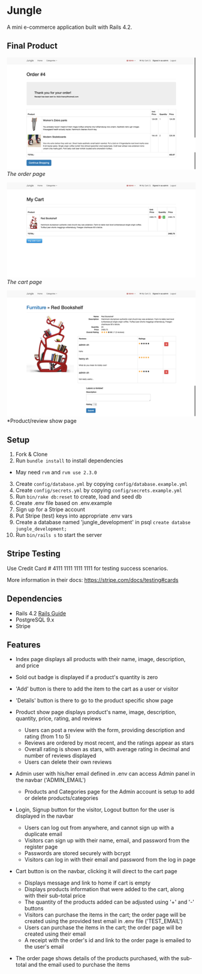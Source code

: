 # Jungle

A mini e-commerce application built with Rails 4.2.


## Final Product

!["The order page"](https://github.com/henryui/jungleRails/blob/master/docs/Jungle1.png?raw=true)
*The order page*



!["The cart page"](https://github.com/henryui/jungleRails/blob/master/docs/Jungle2.png?raw=true)
*The cart page*



!["Product/review show page"](https://github.com/henryui/jungleRails/blob/master/docs/Jungle3.png?raw=true)
*Product/review show page


## Setup

1. Fork & Clone
2. Run `bundle install` to install dependencies
  * May need `rvm` and `rvm use 2.3.0`
3. Create `config/database.yml` by copying `config/database.example.yml`
4. Create `config/secrets.yml` by copying `config/secrets.example.yml`
5. Run `bin/rake db:reset` to create, load and seed db
6. Create .env file based on .env.example
7. Sign up for a Stripe account
8. Put Stripe (test) keys into appropriate .env vars
9. Create a database named 'jungle_development' in psql `create databse jungle_development;`
10. Run `bin/rails s` to start the server

## Stripe Testing

Use Credit Card # 4111 1111 1111 1111 for testing success scenarios.

More information in their docs: <https://stripe.com/docs/testing#cards>

## Dependencies

* Rails 4.2 [Rails Guide](http://guides.rubyonrails.org/v4.2/)
* PostgreSQL 9.x
* Stripe

## Features

* Index page displays all products with their name, image, description, and price
 * Sold out badge is displayed if a product's quantity is zero
 * 'Add' button is there to add the item to the cart as a user or visitor
 * 'Details' button is there to go to the product specific show page

* Product show page displays product's name, image, description, quantity, price, rating, and reviews
  * Users can post a review with the form, providing description and rating (from 1 to 5)
  * Reviews are ordered by most recent, and the ratings appear as stars
  * Overall rating is shown as stars, with average rating in decimal and number of reviews displayed
  * Users can delete their own reviews

* Admin user with his/her email defined in .env can access Admin panel in the navbar ('ADMIN_EMAIL')
  * Products and Categories page for the Admin account is setup to add or delete products/categories

* Login, Signup button for the visitor, Logout button for the user is displayed in the navbar
  * Users can log out from anywhere, and cannot sign up with a duplicate email
  * Visitors can sign up with their name, email, and password from the register page
  * Passwords are stored securely with bcrypt
  * Visitors can log in with their email and password from the log in page

* Cart button is on the navbar, clicking it will direct to the cart page
  * Displays message and link to home if cart is empty
  * Displays products information that were added to the cart, along with their sub-total price
  * The quantity of the products added can be adjusted using '+' and '-' buttons
  * Visitors can purchase the items in the cart; the order page will be created using the provided test email in .env file ('TEST_EMAIL')
  * Users can purchase the items in the cart; the order page will be created using their email
  * A receipt with the order's id and link to the order page is emailed to the user's email

* The order page shows details of the products purchased, with the sub-total and the email used to purchase the items
